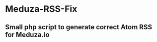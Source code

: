 Meduza-RSS-Fix
==============
Small php script to generate correct Atom RSS for Meduza.io
--------------